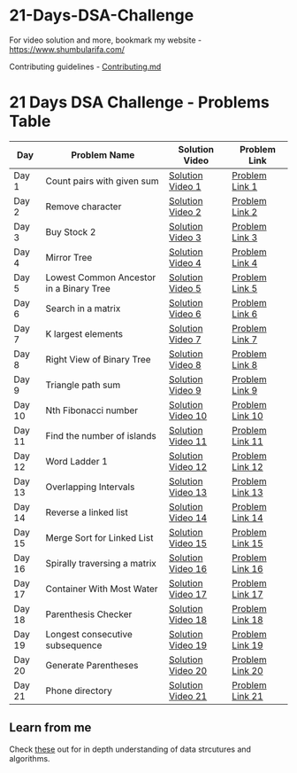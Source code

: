 # 21-Days-DSA-Challenge

For video solution and more, bookmark my website - https://www.shumbularifa.com/

Contributing guidelines - [Contributing.md](/0.%20Contributing.md)

# 21 Days DSA Challenge - Problems Table

| Day   | Problem Name    |  Solution Video        | Problem Link              |
|-------------------|-------------------|-----------------------|---------------------------|
| Day 1 | Count pairs with given sum | [Solution Video 1](https://youtube.com/shorts/iqCpOZD80gM) | [Problem Link 1](https://bit.ly/47bCCoF) |
| Day 2 | Remove character | [Solution Video 2](https://youtube.com/shorts/iqCpOZD80gM) | [Problem Link 2](https://bit.ly/3Tsqahn) |
| Day 3 | Buy Stock 2 | [Solution Video 3](https://www.youtube.com/shorts/jgVW8IY_bUU) | [Problem Link 3](https://bit.ly/48uaNZM) |
| Day 4 | Mirror Tree | [Solution Video 4](https://youtube.com/shorts/JCSfzJ_aZ8w) | [Problem Link 4](https://bit.ly/4aqvKa0) |
| Day 5 | Lowest Common Ancestor in a Binary Tree | [Solution Video 5](https://youtube.com/shorts/Rzz4Qel0sSg) | [Problem Link 5](https://bit.ly/48r1hXl ) |
| Day 6 | Search in a matrix | [Solution Video 6](https://www.youtube.com/shorts/wVK-3QAXCik) | [Problem Link 6](https://bit.ly/3v0if0m) |
| Day 7 | K largest elements  | [Solution Video 7](https://youtube.com/shorts/B5cwJoAFzsc) | [Problem Link 7](http://bit.ly/41BAKo6) |
| Day 8 | Right View of Binary Tree  | [Solution Video 8](https://youtube.com/shorts/O4NSYZ1gvFE) | [Problem Link 8](https://bit.ly/41BjJKW) |
| Day 9 | Triangle path sum  | [Solution Video 9](https://youtube.com/shorts/cfMbCam9eIY) | [Problem Link 9](https://bit.ly/48vV3FO) |
| Day 10 | Nth Fibonacci number  | [Solution Video 10](https://youtube.com/shorts/a1RvuS2_3ug) | [Problem Link 10](https://bit.ly/48zyVdS) |
| Day 11 | Find the number of islands  | [Solution Video 11](https://youtube.com/shorts/nnFKrwb45zk) | [Problem Link 11](https://bit.ly/3RFQEcr) |
| Day 12 | Word Ladder 1  | [Solution Video 12](https://youtube.com/shorts/93EIxJ-s1ZQ) | [Problem Link 12](https://bit.ly/48pveY2) |
| Day 13 | Overlapping Intervals  | [Solution Video 13](https://youtube.com/shorts/H2WauKGOpf8) | [Problem Link 13](https://bit.ly/48zi1vM) |
| Day 14 | Reverse a linked list  | [Solution Video 14](https://youtube.com/shorts/TGuJD876ycg) | [Problem Link 14](https://bit.ly/48AEVD8) |
| Day 15 | Merge Sort for Linked List  | [Solution Video 15](https://youtube.com/shorts/3XLeaMe8DcU) | [Problem Link 15](https://bit.ly/3tG5GXU) |
| Day 16 | Spirally traversing a matrix  | [Solution Video 16](https://youtube.com/shorts/z67N1BRSwbs) | [Problem Link 16](https://bit.ly/48k0Iz1) |
| Day 17 | Container With Most Water  | [Solution Video 17](https://youtube.com/shorts/Zw-RXVAEZPo) | [Problem Link 17](https://bit.ly/3H6DjoS) |
| Day 18 | Parenthesis Checker  | [Solution Video 18](https://youtube.com/shorts/ouKCJ5eyO0s) | [Problem Link 18](https://bit.ly/3RIoaPl) |
| Day 19 | Longest consecutive subsequence  | [Solution Video 19](https://youtube.com/shorts/x55uHxcxi6I) | [Problem Link 19](https://bit.ly/3TMU9ka) |
| Day 20 | Generate Parentheses  | [Solution Video 20](https://youtube.com/shorts/x55uHxcxi6I) | [Problem Link 20](https://bit.ly/3tL452T) |
| Day 21 | Phone directory  | [Solution Video 21](https://youtube.com/shorts/DioCkr9y9-c) | [Problem Link 21](https://bit.ly/3H6DHUm ) |

## Learn from me
Check [these](https://www.shumbularifa.com/courses) out for in depth understanding of data strcutures and algorithms.